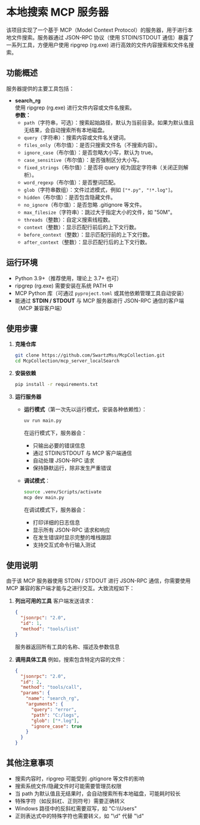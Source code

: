 # 本地搜索 MCP 服务器

该项目实现了一个基于 MCP（Model Context Protocol）的服务器，用于进行本地文件搜索。服务器通过 JSON-RPC 协议（使用 STDIN/STDOUT 通信）暴露了一系列工具，方便用户使用 ripgrep (rg.exe) 进行高效的文件内容搜索和文件名搜索。

## 功能概述

服务器提供的主要工具包括：

- **search_rg**  
  使用 ripgrep (rg.exe) 进行文件内容或文件名搜索。  
  **参数：**  
  - `path`（字符串，可选）：搜索起始路径，默认为当前目录。如果为默认值且无结果，会自动搜索所有本地磁盘。
  - `query`（字符串）：搜索内容或文件名关键词。
  - `files_only`（布尔值）：是否只搜索文件名（不搜索内容）。
  - `ignore_case`（布尔值）：是否忽略大小写，默认为 true。
  - `case_sensitive`（布尔值）：是否强制区分大小写。
  - `fixed_strings`（布尔值）：是否将 query 视为固定字符串（关闭正则解析）。
  - `word_regexp`（布尔值）：是否整词匹配。
  - `glob`（字符串数组）：文件过滤模式，例如 `["*.py", "!*.log"]`。
  - `hidden`（布尔值）：是否包含隐藏文件。
  - `no_ignore`（布尔值）：是否忽略 .gitignore 等文件。
  - `max_filesize`（字符串）：跳过大于指定大小的文件，如 "50M"。
  - `threads`（整数）：自定义搜索线程数。
  - `context`（整数）：显示匹配行前后的上下文行数。
  - `before_context`（整数）：显示匹配行前的上下文行数。
  - `after_context`（整数）：显示匹配行后的上下文行数。

## 运行环境

- Python 3.9+（推荐使用，理论上 3.7+ 也可）
- ripgrep (rg.exe) 需要安装在系统 PATH 中
- MCP Python 库（可通过 `pyproject.toml` 或其他依赖管理工具自动安装）
- 能通过 **STDIN / STDOUT** 与 MCP 服务器进行 JSON-RPC 通信的客户端（MCP 兼容客户端）

## 使用步骤

1. **克隆仓库**  
   ```bash
   git clone https://github.com/SwartzMss/McpCollection.git
   cd McpCollection/mcp_server_localSearch
   ```

2. **安装依赖**  
   ```bash
   pip install -r requirements.txt
   ```

3. **运行服务器**  
   - **运行模式**（第一次先以运行模式，安装各种依赖性）：
     ```bash   
     uv run main.py
     ```
     在运行模式下，服务器会：
     - 只输出必要的错误信息
     - 通过 STDIN/STDOUT 与 MCP 客户端通信
     - 自动处理 JSON-RPC 请求
     - 保持静默运行，除非发生严重错误

   - **调试模式**：
     ```bash
     source .venv/Scripts/activate
     mcp dev main.py
     ```
     在调试模式下，服务器会：
     - 打印详细的日志信息
     - 显示所有 JSON-RPC 请求和响应
     - 在发生错误时显示完整的堆栈跟踪
     - 支持交互式命令行输入测试

## 使用说明

由于该 MCP 服务器使用 STDIN / STDOUT 进行 JSON-RPC 通信，你需要使用 MCP 兼容的客户端才能与之进行交互。大致流程如下：

1. **列出可用的工具**
    客户端发送请求：
    ```json
    {
      "jsonrpc": "2.0",
      "id": 1,
      "method": "tools/list"
    }
    ```
    服务器返回所有工具的名称、描述及参数信息

2. **调用具体工具**
    例如，搜索包含特定内容的文件：
    ```json
    {
      "jsonrpc": "2.0",
      "id": 2,
      "method": "tools/call",
      "params": {
        "name": "search_rg",
        "arguments": {
          "query": "error",
          "path": "C:/logs",
          "glob": ["*.log"],
          "ignore_case": true
        }
      }
    }
    ```

## 其他注意事项

- 搜索内容时，ripgrep 可能受到 .gitignore 等文件的影响
- 搜索系统文件/隐藏文件时可能需要管理员权限
- 当 path 为默认值且无结果时，会自动搜索所有本地磁盘，可能耗时较长
- 特殊字符（如反斜杠、正则符号）需要正确转义
- Windows 路径中的反斜杠需要双写，如 "C:\\\\Users"
- 正则表达式中的特殊字符也需要转义，如 "\\d" 代替 "\d"